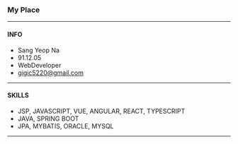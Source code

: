 ### My Place
---------------------------------------
#### INFO
* Sang Yeop Na
* 91.12.05
* WebDeveloper
* gigic5220@gmail.com
---------------------------------------
#### SKILLS
* JSP, JAVASCRIPT, VUE, ANGULAR, REACT, TYPESCRIPT
* JAVA, SPRING BOOT
* JPA, MYBATIS, ORACLE, MYSQL
---------------------------------------
